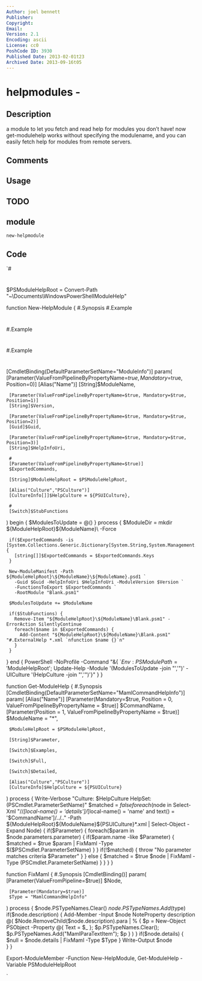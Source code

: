 ```yaml
---
Author: joel bennett
Publisher: 
Copyright: 
Email: 
Version: 2.1
Encoding: ascii
License: cc0
PoshCode ID: 3930
Published Date: 2013-02-01t23
Archived Date: 2013-09-16t05
---
```


# helpmodules - 

## Description

a module to let you fetch and read help for modules you don’t have!  now get-modulehelp works without specifying the modulename, and you can easily fetch help for modules from remote servers.

## Comments



## Usage



## TODO



## module

`new-helpmodule`

## Code

`#
 #
 $PSModuleHelpRoot = Convert-Path "~\Documents\WindowsPowerShellModuleHelp"
 
 function New-HelpModule {
   #.Synopsis
   #.Example
   #
   #.Example
   #
   #.Example
   #
   [CmdletBinding(DefaultParameterSetName="ModuleInfo")]
   param(
     [Parameter(ValueFromPipelineByPropertyName=$true, Mandatory=$true, Position=0)]
     [Alias("Name")]
     [String]$ModuleName,
 
     [Parameter(ValueFromPipelineByPropertyName=$true, Mandatory=$true, Position=1)]
     [String]$Version,
 
     [Parameter(ValueFromPipelineByPropertyName=$true, Mandatory=$true, Position=2)]
     [Guid]$Guid,
 
     [Parameter(ValueFromPipelineByPropertyName=$true, Mandatory=$true, Position=3)]
     [String]$HelpInfoUri,
 
     #
     [Parameter(ValueFromPipelineByPropertyName=$true)]
     $ExportedCommands,
 
     [String]$ModuleHelpRoot = $PSModuleHelpRoot,
 
     [Alias("Culture","PSCulture")]
     [CultureInfo[]]$HelpCulture = ${PSUICulture},
 
     #
     [Switch]$StubFunctions
   )
   begin {
     $ModulesToUpdate = @()
   }
   process {
     $ModuleDir = mkdir ${ModuleHelpRoot}\${ModuleName}\ -Force 
 
     if($ExportedCommands -is [System.Collections.Generic.Dictionary[System.String,System.Management.Automation.CommandInfo]]) {
       [string[]]$ExportedCommands = $ExportedCommands.Keys
     } 
 
     New-ModuleManifest -Path ${ModuleHelpRoot}\${ModuleName}\${ModuleName}.psd1 `
       -Guid $Guid -HelpInfoUri $HelpInfoUri -ModuleVersion $Version `
       -FunctionsToExport $ExportedCommands `
       -RootModule "Blank.psm1"
 
     $ModulesToUpdate += $ModuleName
 
     if($StubFunctions) {
       Remove-Item "${ModuleHelpRoot}\${ModuleName}\Blank.psm1" -ErrorAction SilentlyContinue
       foreach($name in $ExportedCommands) {
         Add-Content "${ModuleHelpRoot}\${ModuleName}\Blank.psm1" "#.ExternalHelp *.xml `nfunction $name {}`n"
       }
     }
   }
   end {
     PowerShell -NoProfile -Command "&{ `$Env:PSModulePath = '$ModuleHelpRoot'; Update-Help -Module '$($ModulesToUpdate -join "','")' -UICulture '$($HelpCulture -join "','")'}"
   }
 }
 
 function Get-ModuleHelp {
   #.Synopsis
   [CmdletBinding(DefaultParameterSetName="MamlCommandHelpInfo")]
   param(
     [Alias("Name")]
     [Parameter(Mandatory=$true, Position = 0, ValueFromPipelineByPropertyName = $true)]
     $CommandName,
     [Parameter(Position = 1, ValueFromPipelineByPropertyName = $true)]
     $ModuleName = "*",
 
     $ModuleHelpRoot = $PSModuleHelpRoot,
 
     [String]$Parameter,
 
     [Switch]$Examples,
 
     [Switch]$Full,
 
     [Switch]$Detailed,
 
     [Alias("Culture","PSCulture")]
     [CultureInfo]$HelpCulture = ${PSUICulture}
   )
   process {
     Write-Verbose "Culture: $HelpCulture HelpSet: $($PSCmdlet.ParameterSetName)"
     $matched = $false
     foreach($node in Select-Xml "//*[local-name() = 'details']/*[local-name() = 'name' and text() = '$CommandName']/../.." -Path ${ModuleHelpRoot}\${ModuleName}\${PSUICulture}\*.xml | Select-Object -Expand Node) {
       if($Parameter) {
         foreach($param in $node.parameters.parameter) {
           if($param.name -like $Parameter) {
             $matched = $true
             $param | FixMaml -Type $($PSCmdlet.ParameterSetName)
           }
         }
         if(!$matched) {
           throw "No parameter matches criteria $Parameter" 
         }
       } else {
         $matched = $true
         $node | FixMaml -Type $($PSCmdlet.ParameterSetName)
       }
     }
   }
 }
 
 function FixMaml {
   #.Synopsis
   [CmdletBinding()]
   param(
     [Parameter(ValueFromPipeline=$true)]
     $Node,
 
     [Parameter(Mandatory=$true)]
     $Type = "MamlCommandHelpInfo"
   )
   process {
     $node.PSTypeNames.Clear()
     $node.PSTypeNames.Add($type)       
     if($node.description) {
       Add-Member -Input $node NoteProperty description @(
         $Node.RemoveChild($node.description).para | % {
           $p = New-Object PSObject -Property @{ Text = $_ };
           $p.PSTypeNames.Clear(); 
           $p.PSTypeNames.Add("MamlParaTextItem"); 
           $p
         } )
     }
     if($node.details) {
       $null = $node.details | FixMaml -Type $Type
     } 
     Write-Output $node   
   }
 }
 
 Export-ModuleMember -Function New-HelpModule, Get-ModuleHelp -Variable PSModuleHelpRoot
 
`

